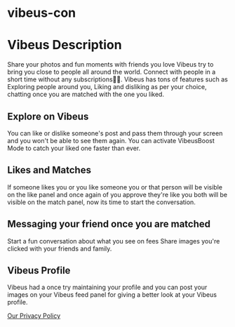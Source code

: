 # vibeus-con
# Vibeus Description 

Share your photos and fun moments with friends you love
Vibeus try to bring you close to people all around the world.
Connect with people in a short time without any subscriptions🤗🤗.
Vibeus has tons of features such as Exploring people around you, 
Liking and disliking as per your choice, chatting once you are matched with the one you liked.

## Explore on Vibeus
You can like or dislike someone's post and pass them through your screen
and you won't be able to see them again.
You can activate VibeusBoost Mode to catch your liked one faster than ever.

## Likes and Matches
If someone likes you or you like someone you or that person will be visible on the like panel
and once again of you approve they're like you both will be visible on the match panel, now its time to start the 
conversation.

## Messaging your friend once you are matched
Start a fun conversation about what you see on fees
Share images you're clicked with your friends and family.

## Vibeus Profile
Vibeus had a once try maintaining your profile and you can post your images on your Vibeus 
feed panel for giving a better look at your Vibeus profile.

[Our Privacy Policy](https://github.com/vibeus-con/vibeusprivacy/blob/main/Privacy.md)

